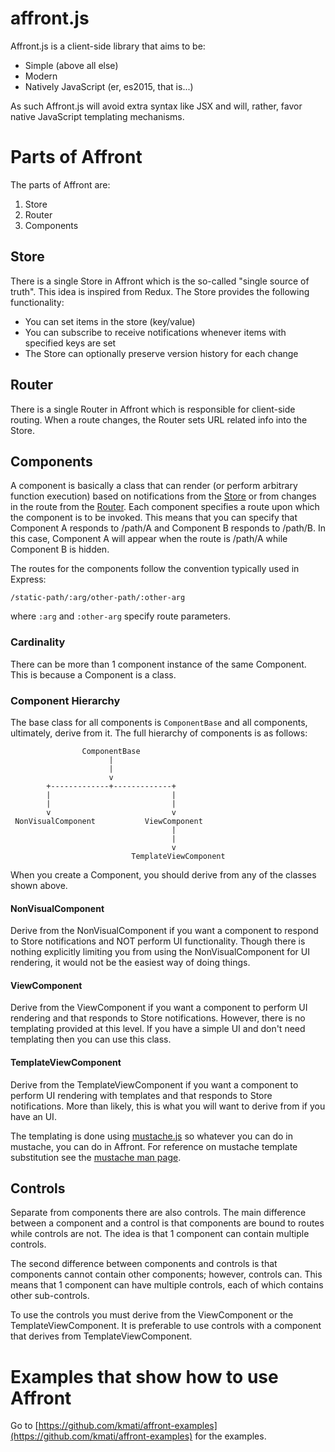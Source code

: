 # affront.js

Affront.js is a client-side library that aims to be:

* Simple (above all else)
* Modern
* Natively JavaScript (er, es2015, that is...)

As such Affront.js will avoid extra syntax like JSX and will, rather, favor native JavaScript templating mechanisms.

# Parts of Affront

The parts of Affront are:

1. Store
2. Router
3. Components


## Store

There is a single Store in Affront which is the so-called "single source of truth". This idea is inspired from Redux. The Store provides the following functionality:

* You can set items in the store (key/value)
* You can subscribe to receive notifications whenever items with specified keys are set
* The Store can optionally preserve version history for each change

## Router

There is a single Router in Affront which is responsible for client-side routing. When a route changes, the Router sets URL related info into the Store.

## Components

A component is basically a class that can render (or perform arbitrary function execution) based on notifications from the [Store](./lib/Store) or from changes in the route from the [Router](./lib/Router.js). Each component specifies a route upon which the component is to be invoked. This means that you can specify that Component A responds to /path/A and Component B responds to /path/B. In this case, Component A will appear when the route is /path/A while Component B is hidden.

The routes for the components follow the convention typically used in Express:

```
/static-path/:arg/other-path/:other-arg
```

where ```:arg``` and ```:other-arg``` specify route parameters.

### Cardinality

There can be more than 1 component instance of the same Component. This is because a Component is a class.

### Component Hierarchy

The base class for all components is ```ComponentBase``` and all components, ultimately, derive from it. The full hierarchy of components is as follows:

```
                ComponentBase
                      |
                      |
                      v
        +-------------+-------------+
        |                           |
        |                           |
        v                           v
 NonVisualComponent           ViewComponent
                                    |
                                    |
                                    v
                           TemplateViewComponent
```

When you create a Component, you should derive from any of the classes shown above.

#### NonVisualComponent

Derive from the NonVisualComponent if you want a component to respond to Store notifications and NOT perform UI functionality. Though there is nothing explicitly limiting you from using the NonVisualComponent for UI rendering, it would not be the easiest way of doing things.

#### ViewComponent

Derive from the ViewComponent if you want a component to perform UI rendering and that responds to Store notifications. However, there is no templating provided at this level. If you have a simple UI and don't need templating then you can use this class.

#### TemplateViewComponent

Derive from the TemplateViewComponent if you want a component to perform UI rendering with templates and that responds to Store notifications. More than likely, this is what you will want to derive from if you have an UI.

The templating is done using [mustache.js](https://github.com/janl/mustache.js) so whatever you can do in mustache, you can do in Affront. For reference on mustache template substitution see the [mustache man page](http://mustache.github.io/mustache.5.html).

## Controls

Separate from components there are also controls. The main difference between a component and a control is that components are bound to routes while controls are not. The idea is that 1 component can contain multiple controls.

The second difference between components and controls is that components cannot contain other components; however, controls can. This means that 1 component can have multiple controls, each of which contains other sub-controls.

To use the controls you must derive from the ViewComponent or the TemplateViewComponent. It is preferable to use controls with a component that derives from TemplateViewComponent.


# Examples that show how to use Affront

Go to [https://github.com/kmati/affront-examples](https://github.com/kmati/affront-examples) for the examples.
